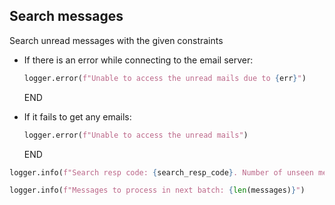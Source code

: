 ## Search messages

Search unread messages with the given constraints

* If there is an error while connecting to the email server:
  ```python
  logger.error(f"Unable to access the unread mails due to {err}")
  ```
  END

* If it fails to get any emails:
  ```python
  logger.error(f"Unable to access the unread mails")
  ```
  END

```python
logger.info(f"Search resp code: {search_resp_code}. Number of unseen messages: {len(messages)}")
```

```python
logger.info(f"Messages to process in next batch: {len(messages)}")
```
